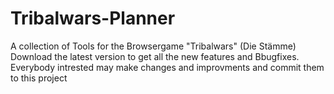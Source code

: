 # Tribalwars-Planner
A collection of Tools for the Browsergame "Tribalwars" (Die Stämme)
Download the latest version to get all the new features and Bbugfixes.
Everybody intrested may make changes and improvments and commit them to this project
